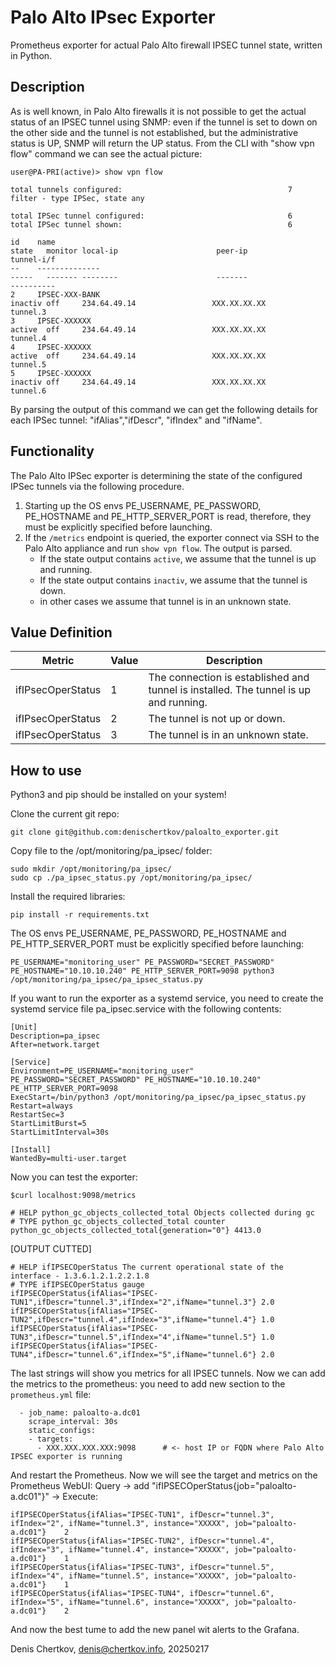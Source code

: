 # Palo Alto IPsec Exporter 
Prometheus exporter for actual Palo Alto firewall IPSEC tunnel state, written in Python.

## Description
As is well known, in Palo Alto firewalls it is not possible to get the actual status of an IPSEC tunnel using SNMP: even if the tunnel is set to down on the other side and the tunnel is not established, but the administrative status is UP, SNMP will return the UP status.
From the CLI with "show vpn flow" command we can see the actual picture:

```
user@PA-PRI(active)> show vpn flow

total tunnels configured:                                     7
filter - type IPSec, state any

total IPSec tunnel configured:                                6
total IPSec tunnel shown:                                     6

id    name                                                            state   monitor local-ip                      peer-ip                       tunnel-i/f
--    --------------                                                  -----   ------- --------                      -------                       ----------  
2     IPSEC-XXX-BANK                                                  inactiv off     234.64.49.14                 XXX.XX.XX.XX                   tunnel.3
3     IPSEC-XXXXXX                                                    active  off     234.64.49.14                 XXX.XX.XX.XX                   tunnel.4
4     IPSEC-XXXXXX                                                    active  off     234.64.49.14                 XXX.XX.XX.XX                   tunnel.5
5     IPSEC-XXXXXX                                                    inactiv off     234.64.49.14                 XXX.XX.XX.XX                   tunnel.6
```

By parsing the output of this command we can get the following details for each IPSec tunnel:
"ifAlias","ifDescr", "ifIndex" and "ifName".

## Functionality
The Palo Alto IPSec exporter is determining the state of the configured IPSec tunnels via the following procedure.
1. Starting up the OS envs PE_USERNAME, PE_PASSWORD, PE_HOSTNAME and PE_HTTP_SERVER_PORT is read, therefore, they must be explicitly specified before launching. 
1. If the `/metrics` endpoint is queried, the exporter connect via SSH to the Palo Alto appliance and run `show vpn flow`. The output is parsed.
    * If the state output contains `active`, we assume that the tunnel is up and running.
    * If the state output contains `inactiv`, we assume that the tunnel is down.
    * in other cases we assume that tunnel is in an unknown state.

## Value Definition
| Metric | Value | Description |
|--------|-------|-------------|
| ifIPsecOperStatus | 1 | The connection is established and tunnel is installed. The tunnel is up and running. |
| ifIPsecOperStatus | 2 | The tunnel is not up or down. |
| ifIPsecOperStatus | 3 | The tunnel is in an unknown state. |

## How to use
Python3 and pip should be installed on your system!

Clone the current git repo: 
```
git clone git@github.com:denischertkov/paloalto_exporter.git
```
Copy file to the /opt/monitoring/pa_ipsec/ folder:
```
sudo mkdir /opt/monitoring/pa_ipsec/
sudo cp ./pa_ipsec_status.py /opt/monitoring/pa_ipsec/
```
Install the required libraries:
```
pip install -r requirements.txt
```
The OS envs PE_USERNAME, PE_PASSWORD, PE_HOSTNAME and PE_HTTP_SERVER_PORT must be explicitly specified before launching:
```
PE_USERNAME="monitoring_user" PE_PASSWORD="SECRET_PASSWORD" PE_HOSTNAME="10.10.10.240" PE_HTTP_SERVER_PORT=9098 python3 /opt/monitoring/pa_ipsec/pa_ipsec_status.py
```
If you want to run the exporter as a systemd service, you need to create the systemd service file pa_ipsec.service with the following contents:
```
[Unit]
Description=pa_ipsec
After=network.target

[Service]
Environment=PE_USERNAME="monitoring_user" PE_PASSWORD="SECRET_PASSWORD" PE_HOSTNAME="10.10.10.240" PE_HTTP_SERVER_PORT=9098
ExecStart=/bin/python3 /opt/monitoring/pa_ipsec/pa_ipsec_status.py
Restart=always
RestartSec=3
StartLimitBurst=5
StartLimitInterval=30s

[Install]
WantedBy=multi-user.target
```
Now you can test the exporter:
```
$curl localhost:9098/metrics

# HELP python_gc_objects_collected_total Objects collected during gc
# TYPE python_gc_objects_collected_total counter
python_gc_objects_collected_total{generation="0"} 4413.0
```
[OUTPUT CUTTED]
```
# HELP ifIPSECOperStatus The current operational state of the interface - 1.3.6.1.2.1.2.2.1.8
# TYPE ifIPSECOperStatus gauge
ifIPSECOperStatus{ifAlias="IPSEC-TUN1",ifDescr="tunnel.3",ifIndex="2",ifName="tunnel.3"} 2.0
ifIPSECOperStatus{ifAlias="IPSEC-TUN2",ifDescr="tunnel.4",ifIndex="3",ifName="tunnel.4"} 1.0
ifIPSECOperStatus{ifAlias="IPSEC-TUN3",ifDescr="tunnel.5",ifIndex="4",ifName="tunnel.5"} 1.0
ifIPSECOperStatus{ifAlias="IPSEC-TUN4",ifDescr="tunnel.6",ifIndex="5",ifName="tunnel.6"} 2.0
```
The last strings will show you metrics for all IPSEC tunnels.
Now we can add the metrics to the prometheus: you need  to add new section to the `prometheus.yml` file:
```
  - job_name: paloalto-a.dc01
    scrape_interval: 30s
    static_configs:
    - targets: 
      - XXX.XXX.XXX.XXX:9098      # <- host IP or FQDN where Palo Alto IPSEC exporter is running
```
And restart the Prometheus. Now we will see the target and metrics on the Prometheus WebUI: Query -> add "ifIPSECOperStatus{job="paloalto-a.dc01"}" -> Execute:
```
ifIPSECOperStatus{ifAlias="IPSEC-TUN1", ifDescr="tunnel.3", ifIndex="2", ifName="tunnel.3", instance="XXXXX", job="paloalto-a.dc01"}	2
ifIPSECOperStatus{ifAlias="IPSEC-TUN2", ifDescr="tunnel.4", ifIndex="3", ifName="tunnel.4", instance="XXXXX", job="paloalto-a.dc01"}	1
ifIPSECOperStatus{ifAlias="IPSEC-TUN3", ifDescr="tunnel.5", ifIndex="4", ifName="tunnel.5", instance="XXXXX", job="paloalto-a.dc01"}	1
ifIPSECOperStatus{ifAlias="IPSEC-TUN4", ifDescr="tunnel.6", ifIndex="5", ifName="tunnel.6", instance="XXXXX", job="paloalto-a.dc01"}	2
```
And now the best tume to add the new panel wit alerts to the Grafana.

Denis Chertkov, denis@chertkov.info, 20250217